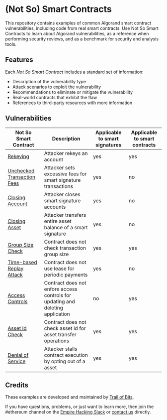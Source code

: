 # (Not So) Smart Contracts

This repository contains examples of common Algorand smart contract vulnerabilities, including code from real smart contracts. Use Not So Smart Contracts to learn about Algorand vulnerabilities, as a reference when performing security reviews, and as a benchmark for security and analysis tools.

## Features

Each _Not So Smart Contract_ includes a standard set of information:

- Description of the vulnerability type
- Attack scenarios to exploit the vulnerability
- Recommendations to eliminate or mitigate the vulnerability
- Real-world contracts that exhibit the flaw
- References to third-party resources with more information

## Vulnerabilities

| Not So Smart Contract                                   | Description                                                                    | Applicable to smart signatures | Applicable to smart contracts |
| ------------------------------------------------------- | ------------------------------------------------------------------------------ | ------------------------------ | ----------------------------- |
| [Rekeying](rekeying)                                    | Attacker rekeys an account                                                     | yes                            | yes                           |
| [Unchecked Transaction Fees](unchecked_transaction_fee) | Attacker sets excessive fees for smart signature transactions                  | yes                            | no                            |
| [Closing Account](closing_account)                      | Attacker closes smart signature accounts                                       | yes                            | no                            |
| [Closing Asset](closing_asset)                          | Attacker transfers entire asset balance of a smart signature                   | yes                            | no                            |
| [Group Size Check](group_size_check)                    | Contract does not check transaction group size                                 | yes                            | yes                           |
| [Time-based Replay Attack](time_based_replay_attack)    | Contract does not use lease for periodic payments                              | yes                            | no                            |
| [Access Controls](access_controls)                      | Contract does not enfore access controls for updating and deleting application | no                             | yes                           |
| [Asset Id Check](asset_id_check)                        | Contract does not check asset id for asset transfer operations                 | yes                            | yes                           |
| [Denial of Service](denial_of_service)                  | Attacker stalls contract execution by opting out of a asset                    | yes                            | yes                           |

## Credits

These examples are developed and maintained by [Trail of Bits](https://www.trailofbits.com/).

If you have questions, problems, or just want to learn more, then join the #ethereum channel on the [Empire Hacking Slack](https://slack.empirehacking.nyc/) or [contact us](https://www.trailofbits.com/contact/) directly.
